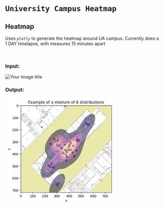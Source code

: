 # `University Campus Heatmap`

## Heatmap

Uses `plotly` to generate the heatmap around UA campus. Currently does a 1 DAY timelapse, with measures 15 minutes apart

<br>

### Input:

<img src="TimelapeHeatmap/input/piso1.png" alt="Your image title" width="350"/>

### Output:


<img src="TimelapseHeatmap/output/piso1.png" alt="Your image title" width="350"/>
